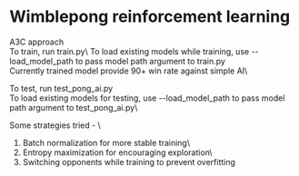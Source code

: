 # Wimblepong reinforcement learning
A3C approach\
To train, run train.py\ 
To load existing models while training, use --load_model_path to pass model path argument to train.py\
Currently trained model provide 90+ win rate against simple AI\

To test, run test_pong_ai.py\
To load existing models for testing, use --load_model_path to pass model path argument to test_pong_ai.py\

Some strategies tried - \
1. Batch normalization for more stable training\
2. Entropy maximization for encouraging exploration\
3. Switching opponents while training to prevent overfitting
